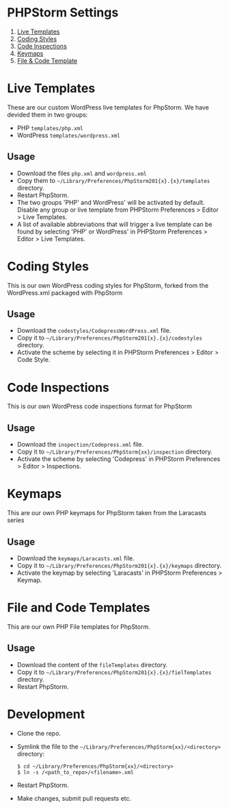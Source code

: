 # PHPStorm Settings

1. [Live Templates](#live-templates)
2. [Coding Styles](#coding-styles)
3. [Code Inspections](#code-inspections)
4. [Keymaps](#keymaps)
5. [File & Code Template](#file-and-code-templates)

# Live Templates

These are our custom WordPress live templates for PhpStorm. We have devided them in two groups:
- PHP `templates/php.xml`
- WordPress `templates/wordpress.xml`

## Usage

* Download the files `php.xml` and `wordpress.xml`
* Copy them to `~/Library/Preferences/PhpStorm201{x}.{x}/templates` directory.
* Restart PhpStorm.
* The two groups 'PHP' and WordPress' will be activated by default. Disable any group or live template from PHPStorm Preferences > Editor > Live Templates.
* A list of available abbreviations that will trigger a live template can be found by selecting 'PHP' or WordPress' in PHPStorm Preferences > Editor > Live Templates.

# Coding Styles

This is our own WordPress coding styles for PhpStorm, forked from the WordPress.xml packaged with PhpStorm

## Usage

* Download the `codestyles/CodepressWordPress.xml` file.
* Copy it to `~/Library/Preferences/PhpStorm201{x}.{x}/codestyles` directory.
* Activate the scheme by selecting it in PHPStorm Preferences > Editor > Code Style.

# Code Inspections

This is our own WordPress code inspections format for PhpStorm

## Usage

* Download the `inspection/Codepress.xml` file.
* Copy it to `~/Library/Preferences/PhpStorm{xx}/inspection` directory.
* Activate the scheme by selecting 'Codepress' in PHPStorm Preferences > Editor > Inspections.

# Keymaps

This are our own PHP keymaps for PhpStorm taken from the Laracasts series

## Usage

* Download the `keymaps/Laracasts.xml` file.
* Copy it to `~/Library/Preferences/PhpStorm201{x}.{x}/keymaps` directory.
* Activate the keymap by selecting 'Laracasts' in PHPStorm Preferences > Keymap.

# File and Code Templates

This are our own PHP File templates for PhpStorm.

## Usage

* Download the content of the `fileTemplates` directory.
* Copy it to `~/Library/Preferences/PhpStorm201{x}.{x}/fielTemplates` directory.
* Restart PhpStorm.

# Development

* Clone the repo.
* Symlink the file to the `~/Library/Preferences/PhpStorm{xx}/<directory>` directory:

	```
	$ cd ~/Library/Preferences/PhpStorm{xx}/<directory>
	$ ln -s /<path_to_repo>/<filename>.xml
	```

* Restart PhpStorm.
* Make changes, submit pull requests etc.